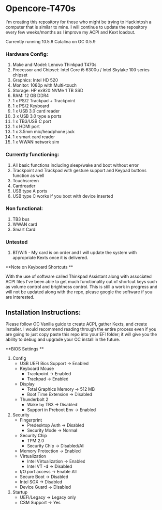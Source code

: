 # Opencore-T470s

I'm creating this repository for those who might be trying to Hackintosh a computer that is similar to mine. I will continue to update the repository every few weeks/months as I improve my ACPI and Kext loadout. 

Currently running 10.5.6 Catalina on OC 0.5.9

### Hardware Config: 

1. Make and Model: Lenovo Thinkpad T470s
2. Processor and Chipset: Intel Core i5 6300u / Intel Skylake 100 series chipset
3. Graphics: Intel HD 520
4. Monitor: 1080p with Multi-touch 
5. Storage: HP ex920 NVMe 1 TB SSD
6. RAM: 12 GB DDR4
7. 1 x PS/2 Trackpad + Trackpoint 
8. 1 x PS/2 Keyboard
9. 1 x USB 3.0 card reader
10. 3 x USB 3.0 type a ports
11. 1 x TB3/USB C port
12. 1 x HDMI port
13. 1 x 3.5mm mic/headphone jack
14. 1 x smart card reader
15. 1 x WWAN network sim


### Currently functioning:

1. All basic functions including sleep/wake and boot without error 
2. Trackpoint and Trackpad with gesture support and Keypad buttons function as well
3. Touchscreen
4. Cardreader
5. USB type A ports
6. USB type C works if you boot with device inserted

### Non functional:

1. TB3 bus
2. WWAN card
3. Smart Card

### Untested

1. BT/Wifi - My card is on order and I will update the system with appropriate Kexts once it is delivered. 


**Note on Keyboard Shortcuts **

With the use of software called Thinkpad Assistant along with associated ACPI files I've been able to get much functionality out of shortcut keys such as volume control and brightness control. This is still a work in progress and will not be updated along with the repo, please google the software if you are interested. 


## Installation Instructions:

Please follow OC Vanilla guide to create ACPI, gather Kexts, and create installer. I would recommend reading through the entire process even if you are going to just copy paste this repo into your EFI folder; it will give you the ability to debug and upgrade your OC install in the future. 


**BIOS Settings **

1. Config 
   - USB UEFI Bios Support -> Enabled
   - Keyboard Mouse
     - Trackpoint -> Enabled
     - Trackpad -> Enabled
   - Display
     - Total Graphics Memory -> 512 MB
     - Boot Time Extension -> Disabled
   - Thunderbolt 2
     - Wake by TB3 -> Disabled
     - Support in Preboot Env -> Enabled
2. Security
   - Fingerprint 
     - Predesktop Auth -> Disabled
     - Security Mode -> Normal
   - Security Chip
     - TPM 2.0
     - Security Chip -> Disabled/All
   - Memory Protection -> Enabled
   - Virtualization
     - Intel Virtualization -> Enabled
     - Intel VT -d -> Disabled
   - I/O port access -> Enable All
   - Secure Boot -> Disabled
   - Intel SGX -> Disabled
   - Device Guard -> Disabled   
3. Startup
   - UEFI/Legacy -> Legacy only
   - CSM Support -> Yes
